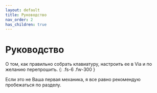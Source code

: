 ```yaml
---
layout: default
title: Руководство
nav_order: 2
has_children: true
---
```


# Руководство

О том, как правильно собрать клавиатуру, настроить ее в Via и по желанию перепрошить.
{: .fs-6 .fw-300 }

Если это не Ваша первая механика, я все равно рекомендую пробежаться по разделу.
